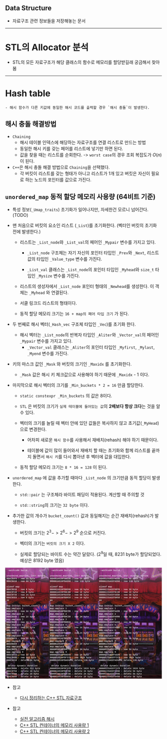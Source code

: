 ﻿
## Data Structure
  - 자료구조 관련 정보들을 저장해놓는 문서


---
# STL의 Allocator 분석

  - STL의 모든 자료구조가 해당 클래스의 함수로 메모리를 할당받길래 궁금해서 찾아봄

---
# Hash table

    - 해시 함수가 다른 키값에 동일한 해시 코드를 출력할 경우 `해시 충돌`이 발생한다.


## 해시 충돌 해결방법

  - `Chaining`
    - 해시 테이블 인덱스에 해당하는 자료구조를 연결 리스트로 만드는 방법
    - 동일한 해시 키를 갖는 페어를 리스트에 넣기만 하면 된다.
    - 값을 찾을 때는 리스트를 순회한다. -> `worst case`의 경우 조회 복잡도가 $O(n)$이 된다.
  - `C++`은 해시 충돌 해결 방법으로 `Chaining`을 선택했다. 
    - 각 버킷이 리스트를 갖는 형태가 아니고 리스트가 1개 있고 버킷은 자신이 필요로 하는 노드의 포인터를 값으로 가진다.


## `unordered_map` 동적 할당 메모리 사용량 (64비트 기준)

  - 특성 정보(`_Umap_traits`) 초기화가 일어나지만, 자세한건 모르니 넘어간다. (TODO)
 
  - 맨 처음으로 버킷의 요소인 리스트 (`_List`)를 초기화한다. (벡터인 버킷의 초기화 전에 발생한다.)
    - 리스트는 `_List_node`와 `_List_val`의 페어인 `_Mypair` 변수를 가지고 있다.
      - `_List_node` 구조체는 자기 자신의 포인터 타입인 `_Prev`와 `_Next`, 리스트 값의 타입인 `_Value_type` 변수를 가진다.
 
      - `_List_val` 클래스는 `_List_node`의 포인터 타입인 `_Myhead`와 `size_t` 타입인 `_Mysize` 변수를 가진다.
 
    - 리스트의 생성자에서 `_List_node` 포인터 형태의 `_Newhead`를 생성한다. 이 객체는 `_Myhead` 와 연결된다.
    - 서클 링크드 리스트의 형태이다.
    - 동적 할당 메모리 크기는 `16 + map의 페어 타입 크기` 가 된다.
  - 두 번째로 해시 벡터(`_Hash_vec` 구조체 타입인 `_Vec`)를 초기화 한다.
    - 해시 벡터는 `_List_node`의 반복자 타입인 `_Aliter`와 `_Vector_val`의 페어인 `_Mypair` 변수를 가지고 있다.
      - `_Vector_val` 클래스는 `_Aliter`의 포인터 타입인 `_Myfirst`, `_Mylast`, `_Myend` 변수를 가진다.
  - 키의 마스크 값인 `_Mask` 와 버킷의 크기인 `_Maxidx` 를 초기화한다.
    - `_Mask` 값은 해시 키 체크값으로 사용해야 하기 때문에 `_Maxidx` - 1 이다.
  - 마지막으로 해시 벡터의 크기를 `_Min_buckets * 2 = 16` 만큼 할당한다.
    - `static constexpr _Min_buckets` 의 값은 8이다.
 
    - `STL` 은 버킷의 크기가 `실제 테이블에 들어있는 값`의 **2배보다 항상 크다**는 것을 알 수 있다.
    - 벡터의 크기를 늘릴 때 벡터 안에 있던 값들은 복사하지 않고 초기값(`_MyHead`)으로 변경한다.
      - 어차피 새로운 `해시 함수`를 사용해서 재배치(rehash) 해야 하기 때문이다.
  
      - 테이블에 값이 많이 들어와서 재배치 할 때는 초기화와 함께 리스트를 끝까지 돌면서 `해시 키`를 다시 뽑아낸 후 벡터에 값을 대입한다.
    - 동적 할당 메모리 크기는 `8 * 16 = 128` 이 된다.
  - `unordered_map` 에 값을 추가할 때마다 `_List_node` 의 크기만큼 동적 할당이 발생한다.
    - `std::pair` 는 구조체라 바이트 패딩이 적용된다. 계산할 때 주의할 것
   
    - `std::string`의 크기는 `32 byte` 이다.
  - 추가한 값의 개수가 `bucket_count()` 값과 동일해지는 순간 재배치(rehash)가 발생한다.
    - 버킷의 크기는 $2^3 -> 2^6 -> 2^9$ 순으로 커진다.
   
    - 벡터의 크기는 `버킷의 크기 X 2` 이다.
    - 실제로 할당되는 바이트 수는 약간 달랐다. ($2^9$일 때, 8231 byte가 할당되었다. 예상은 8192 byte 였음)

![](img/unordered_map_memory.png)

  - 참고
    - [다시 정리하는 C++ STL 자료구조](https://ssinyoung.tistory.com/48)


  - 참고
    - [실전 알고리즘 해시](https://blog.encrypted.gg/1009?category=773649)
    - [C++ STL 컨테이너의 메모리 사용량 1](https://www.secmem.org/blog/2019/11/14/c++-container-memory-usage/)
    - [C++ STL 컨테이너의 메모리 사용량 2](https://www.secmem.org/blog/2019/12/13/c++-container-memory-usage-2/)